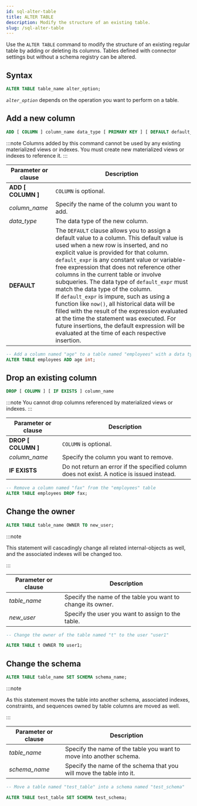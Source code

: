 ```yaml
---
id: sql-alter-table
title: ALTER TABLE
description: Modify the structure of an existing table.
slug: /sql-alter-table
---
```

<head>
  <link rel="canonical" href="https://docs.risingwave.com/docs/current/sql-alter-table/" />
</head>

Use the `ALTER TABLE` command to modify the structure of an existing regular table by adding or deleting its columns. Tables defined with connector settings but without a schema registry can be altered. 


## Syntax

```sql
ALTER TABLE table_name alter_option;
```

*`alter_option`* depends on the operation you want to perform on a table.

## Add a new column

```sql title=alter_option
ADD [ COLUMN ] column_name data_type [ PRIMARY KEY ] [ DEFAULT default_expr ]
```

:::note
Columns added by this command cannot be used by any existing materialized views or indexes. You must create new materialized views or indexes to reference it.
:::

| Parameter or clause | Description                                     |
| ------------------- | ----------------------------------------------- |
| **ADD [ COLUMN ]**  | `COLUMN` is optional.                           |
| *column_name*       | Specify the name of the column you want to add. |
| *data_type*         | The data type of the new column.                |
|**DEFAULT**|The `DEFAULT` clause allows you to assign a default value to a column. This default value is used when a new row is inserted, and no explicit value is provided for that column. `default_expr` is any constant value or variable-free expression that does not reference other columns in the current table or involve subqueries. The data type of `default_expr` must match the data type of the column.<br/>If `default_expr` is impure, such as using a function like `now()`, all historical data will be filled with the result of the expression evaluated at the time the statement was executed. For future insertions, the default expression will be evaluated at the time of each respective insertion.|

```sql title=Example
-- Add a column named "age" to a table named "employees" with a data type of integer
ALTER TABLE employees ADD age int;
```

## Drop an existing column

```sql title=alter_option
DROP [ COLUMN ] [ IF EXISTS ] column_name
```

:::note
You cannot drop columns referenced by materialized views or indexes.
:::

| Parameter or clause | Description                                                                                |
| ------------------- | ------------------------------------------------------------------------------------------ |
| **DROP [ COLUMN ]** | `COLUMN` is optional.                                                                      |
| *column_name*       | Specify the column you want to remove.                                                     |
| **IF EXISTS**       | Do not return an error if the specified column does not exist. A notice is issued instead. |

```sql title=Example
-- Remove a column named "fax" from the "employees" table
ALTER TABLE employees DROP fax;
```

## Change the owner

```sql title=alter_option
ALTER TABLE table_name OWNER TO new_user;
```

:::note

This statement will cascadingly change all related internal-objects as well, and the associated indexes will be changed too.

:::

| Parameter or clause | Description |
| ------------------- | ----------------------------------------------- |
| *table_name* | Specify the name of the table you want to change its owner. |
| *new_user* | Specify the user you want to assign to the table. |

```sql title=Example
-- Change the owner of the table named "t" to the user "user1"

ALTER TABLE t OWNER TO user1;
```

## Change the schema

```sql title=alter_option
ALTER TABLE table_name SET SCHEMA schema_name;
```

:::note

As this statement moves the table into another schema, associated indexes, constraints, and sequences owned by table columns are moved as well.

:::

| Parameter or clause | Description |
| ------------------- | ----------------------------------------------- |
| *table_name* | Specify the name of the table you want to move into another schema. |
| *schema_name* | Specify the name of the schema that you will move the table into it. |

```sql title=Example
-- Move a table named "test_table" into a schema named "test_schema"

ALTER TABLE test_table SET SCHEMA test_schema;
```
